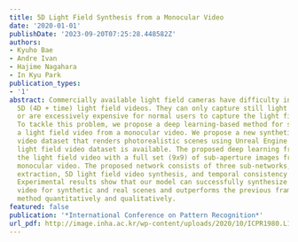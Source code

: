 ```yaml
---
title: 5D Light Field Synthesis from a Monocular Video
date: '2020-01-01'
publishDate: '2023-09-20T07:25:28.448582Z'
authors:
- Kyuho Bae
- Andre Ivan
- Hajime Nagahara
- In Kyu Park
publication_types:
- '1'
abstract: Commercially available light field cameras have difficulty in capturing
  5D (4D + time) light field videos. They can only capture still light field images
  or are excessively expensive for normal users to capture the light field video.
  To tackle this problem, we propose a deep learning-based method for synthesizing
  a light field video from a monocular video. We propose a new synthetic light field
  video dataset that renders photorealistic scenes using Unreal Engine because no
  light field video dataset is available. The proposed deep learning framework synthesizes
  the light field video with a full set (9x9) of sub-aperture images from a normal
  monocular video. The proposed network consists of three sub-networks, namely, feature
  extraction, 5D light field video synthesis, and temporal consistency refinement.
  Experimental results show that our model can successfully synthesize the light field
  video for synthetic and real scenes and outperforms the previous frame-by-frame
  method quantitatively and qualitatively.
featured: false
publication: '*International Conference on Pattern Recognition*'
url_pdf: http://image.inha.ac.kr/wp-content/uploads/2020/10/ICPR1980.L1u63.pdf
---
```


